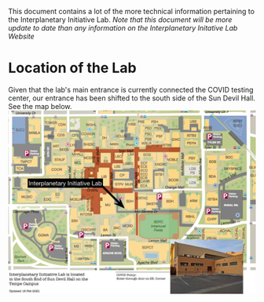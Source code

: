 This document contains a lot of the more technical information pertaining to the Interplanetary Initiative Lab.
*Note that this document will be more update to date than any information on the Interplanetary Initative Lab Website*

# Location of the Lab
 Given that the lab's main entrance is currently connected the COVID testing center, our entrance has been shifted to the south side of the Sun Devil Hall. See the map below.
![map missing](images/IILab_Location_Map_2021.jpg)
